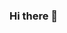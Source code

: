 ### Hi there 👋

<!--
**DEBANJANAB/DEBANJANAB** is a ✨ _special_ ✨ repository because its `README.md` (this file) appears on your GitHub profile.

Here are some ideas to get you started:

- 🔭 I’m currently working on regaining my sanity.
- 🌱 I’m currently learning how to train and test big datasets in a mediocre laptop
- 👯 I’m looking to collaborate on positivity
- 🤔 I’m looking for help with how to make my heart Flutter
- 💬 Ask me about anything
- 📫 How to reach me: debanjana.bhattacharyya9818@gmail.com
- 😄 Pronouns: She/Her
- ⚡ Fun fact: I sleep 12 hours a day
-->
